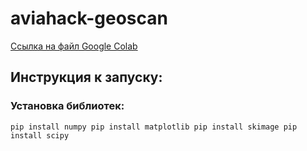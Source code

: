 # aviahack-geoscan
[Ссылка на файл Google Colab](https://colab.research.google.com/drive/1Ql3aXPL3HMZ-gmc2XrpTDjH0PIuUJciA?usp=sharing)

## Инструкция к запуску:
### Установка библиотек:
`pip install numpy
pip install matplotlib
pip install skimage
pip install scipy`
